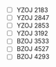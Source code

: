 - [ ] YZOJ 2183
- [ ] YZOJ 2847
- [ ] YZOJ 2853
- [ ] YZOJ 3192
- [ ] BZOJ 3533
- [ ] BZOJ 4527
- [ ] BZOJ 4293